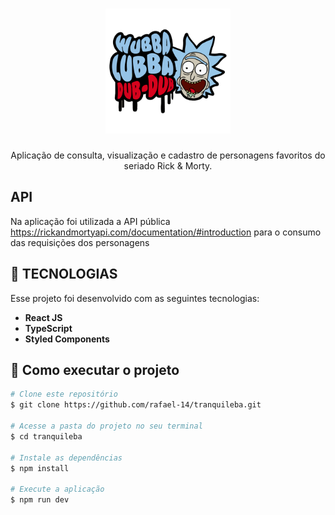 <h1 align="center">
  <img src="/src/assets/images/wubba-lubba.png" alt="Rick and Morty" width="200">
</h1>

<p align="center">
  Aplicação de consulta, visualização e cadastro de personagens favoritos do seriado Rick & Morty.
</p>

## API
Na aplicação foi utilizada a API pública https://rickandmortyapi.com/documentation/#introduction para o consumo das requisições dos personagens

## :rocket: TECNOLOGIAS
Esse projeto foi desenvolvido com as seguintes tecnologias:
- **React JS** 
- **TypeScript** 
- **Styled Components** 

## 🤔 Como executar o projeto
```bash
# Clone este repositório
$ git clone https://github.com/rafael-14/tranquileba.git

# Acesse a pasta do projeto no seu terminal
$ cd tranquileba

# Instale as dependências
$ npm install

# Execute a aplicação 
$ npm run dev
```